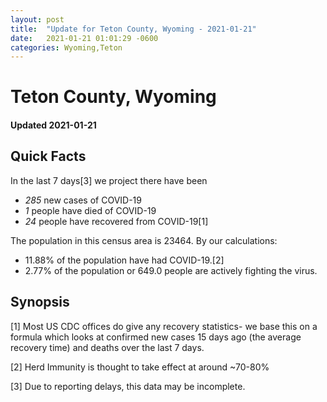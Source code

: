 ```yaml
---
layout: post
title:  "Update for Teton County, Wyoming - 2021-01-21"
date:   2021-01-21 01:01:29 -0600
categories: Wyoming,Teton
---
```


# Teton County, Wyoming
#### Updated 2021-01-21

## Quick Facts

In the last 7 days[3] we project there have been
- *285* new cases of COVID-19
- *1* people have died of COVID-19
- *24* people have recovered from COVID-19[1]

The population in this census area is 23464. By our calculations:
- 11.88% of the population have had COVID-19.[2]
- 2.77% of the population or 649.0 people are actively fighting the virus.

## Synopsis




[1] Most US CDC offices do give any recovery statistics- we base this on a formula which looks at confirmed new cases
15 days ago (the average recovery time) and deaths over the last 7 days.

[2] Herd Immunity is thought to take effect at around ~70-80%

[3] Due to reporting delays, this data may be incomplete.
 
    